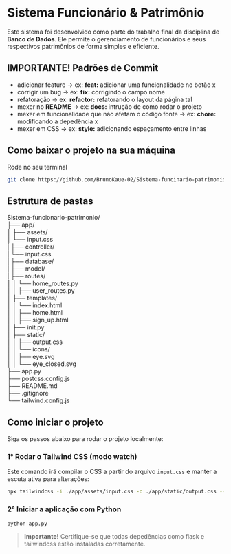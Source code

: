 # Sistema Funcionário & Patrimônio

Este sistema foi desenvolvido como parte do trabalho final da disciplina de **Banco de Dados**. Ele permite o gerenciamento de funcionários e seus respectivos patrimônios de forma simples e eficiente.


## IMPORTANTE! Padrões de Commit
- adicionar feature -> ex: **feat:** adicionar uma funcionalidade no botão x
- corrigir um bug -> ex: **fix:** corrigindo o campo nome
- refatoração -> ex: **refactor:** refatorando o layout da página tal
- mexer no **README** -> ex: **docs:** intrução de como rodar o projeto
- mexer em funcionalidade que não afetam o código fonte -> ex: **chore:** modificando a depedência x
- mexer em CSS -> ex: **style:** adicionando espaçamento entre linhas


## Como baixar o projeto na sua máquina

Rode no seu terminal
```bash
git clone https://github.com/BrunoKaue-02/Sistema-funcinario-patrimonio.git
```

## Estrutura de pastas
Sistema-funcionario-patrimonio/ <br>
├── app/ <br>
│ ├── assets/ <br>
│ └── input.css <br>
| ├── controller/ <br>
| └── input.css <br>
| ├── database/ <br>
| ├── model/ <br>
| ├── routes/ <br>
│ │ └── home_routes.py <br>
│ │ ├── user_routes.py <br>
│ ├── templates/ <br>
│ │ └── index.html <br>
│ │ ├── home.html <br>
│ │ ├── sign_up.html <br>
│ ├── init.py <br>
│ ├── static/ <br>
│ │ ├── output.css <br>
│ │ └── icons/ <br>
│ │ ├── eye.svg <br>
│ │ └── eye_closed.svg <br>
├── app.py <br>
├── postcss.config.js <br>
├── README.md <br>
├── .gitignore <br>
└── tailwind.config.js <br>

##  Como iniciar o projeto

Siga os passos abaixo para rodar o projeto localmente:

### 1° Rodar o Tailwind CSS (modo watch)

Este comando irá compilar o CSS a partir do arquivo `input.css` e manter a escuta ativa para alterações:

```bash
npx tailwindcss -i ./app/assets/input.css -o ./app/static/output.css --watch
```
### 2° Iniciar a aplicação com Python
```bash
python app.py
```
> **Importante!** Certifique-se que todas depedências como flask e tailwindcss estão instaladas corretamente.

